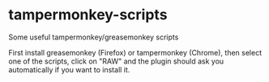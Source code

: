 tampermonkey-scripts
====================

Some useful tampermonkey/greasemonkey scripts

First install greasemonkey (Firefox) or tampermonkey (Chrome), then select one of the scripts,
click on "RAW" and the plugin should ask you automatically if you want to install it.

